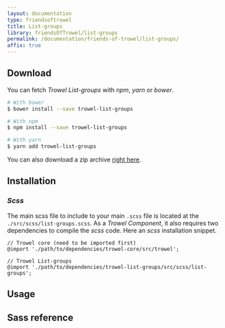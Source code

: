```yaml
---
layout: documentation
type: friendsoftrowel
title: List-groups
library: friendsOfTrowel/list-groups
permalink: /documentation/friends-of-trowel/list-groups/
affix: true
---
```


## Download

You can fetch *Trowel List-groups* with *npm*, *yarn* or *bower*.

```bash
# With bower
$ bower install --save trowel-list-groups

# With npm
$ npm install --save trowel-list-groups

# With yarn
$ yarn add trowel-list-groups
```

You can also download a zip archive [right here](https://github.com/FriendsOfTrowel/List-groups/archive/master.zip).

## Installation

### *Scss*
The main scss file to include to your main `.scss` file is located at the `./src/scss/list-groups.scss`. As a *Trowel Component*, it also requires two dependencies to compile the *scss* code. Here an *scss* installation snippet.

```
// Trowel core (need to be imported first)
@import './path/to/dependencies/trowel-core/src/trowel';

// Trowel List-groups
@import './path/to/dependencies/trowel-list-groups/src/scss/list-groups';
```

## Usage

## Sass reference
